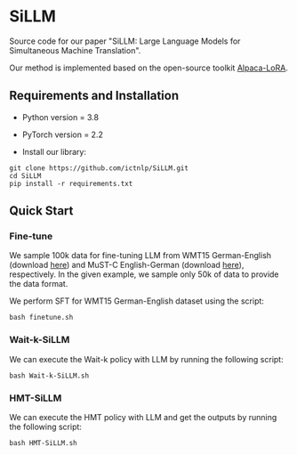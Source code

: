 # SiLLM

Source code for our paper "SiLLM: Large Language Models for Simultaneous Machine Translation".

Our method is implemented based on the open-source toolkit [Alpaca-LoRA](https://github.com/tloen/alpaca-lora).

## Requirements and Installation

* Python version = 3.8

* PyTorch version = 2.2

* Install our library:

```
git clone https://github.com/ictnlp/SiLLM.git
cd SiLLM
pip install -r requirements.txt
```

## Quick Start

### Fine-tune

We sample 100k data for fine-tuning LLM from WMT15 German-English (download [here](https://www.statmt.org/wmt15)) and MuST-C English-German (download [here](https://mt.fbk.eu/must-c/)), respectively. In the given example, we sample only 50k of data to provide the data format.


We perform SFT for WMT15 German-English dataset using the script:
```
bash finetune.sh
```

### Wait-k-SiLLM
We can execute the Wait-k policy with LLM by running the following script:
```
bash Wait-k-SiLLM.sh
```

### HMT-SiLLM
We can execute the HMT policy with LLM and get the outputs by running the following script:
```
bash HMT-SiLLM.sh
```
